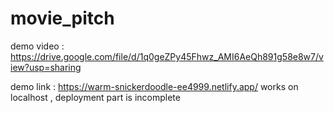 # movie_pitch

demo video : https://drive.google.com/file/d/1q0geZPy45Fhwz_AMI6AeQh891g58e8w7/view?usp=sharing



demo link : https://warm-snickerdoodle-ee4999.netlify.app/
works on localhost , deployment part is incomplete
